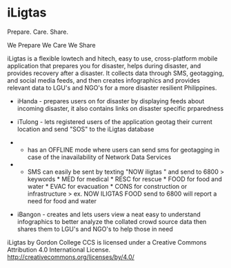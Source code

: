 iLigtas
=======

Prepare. Care. Share.

We Prepare
We Care
We Share

iLigtas is a flexible lowtech and hitech, easy to use, cross-platform mobile application that prepares you for disaster, helps during disaster, and provides recovery after a disaster. It collects data through SMS, geotagging, and social media feeds, and then creates infographics and provides relevant data to LGU's and NGO's for a more disaster resilient Philippines.

  * iHanda - prepares users on for disaster by displaying feeds about incoming disaster, it also contains links on disaster specific prparedness
  
  * iTulong - lets registered users of the application geotag their current location and send "SOS" to the iLigtas database
            
  * - has an OFFLINE mode where users can send sms for geotagging in case of the inavailability of Network Data Services
  * - SMS can easily be sent by texting "NOW iligtas <keyword>" and send to 6800
                > keywords
                    * MED  for medical
                    * RESC for rescue 
                    * FOOD for food and water
                    * EVAC for evacuation
                    * CONS for construction or infrastructure
                > ex. NOW ILIGTAS FOOD send to 6800 will report a need for food and water
                

  * iBangon - creates and lets users view a neat easy to understand infographics to better analyze the collated crowd source data then shares them to LGU's and NGO's to help those in need

iLigtas by Gordon College CCS is licensed under a Creative Commons Attribution 4.0 International License. http://creativecommons.org/licenses/by/4.0/

  
